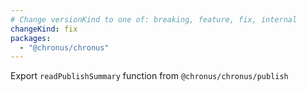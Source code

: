 ```yaml
---
# Change versionKind to one of: breaking, feature, fix, internal
changeKind: fix
packages:
  - "@chronus/chronus"
---
```


Export `readPublishSummary` function from `@chronus/chronus/publish`
